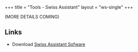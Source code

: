 +++
title = "Tools - Swiss Assistant"
layout = "ws-single"
+++

(MORE DETAILS COMING)

## Links
* Download [Swiss Assistant Sofware](https://storage.googleapis.com/cfc-public/files/SwissAssistant2.zip)
